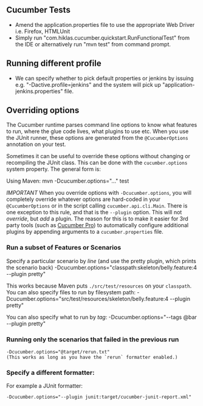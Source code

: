 

## Cucumber Tests


- Amend the application.properties file to use the appropriate Web Driver i.e. Firefox, HTMLUnit 
- Simply run "com.hiklas.cucumber.quickstart.RunFunctionalTest" from the IDE or alternatively run "mvn test" from command prompt. 

## Running different profile
- We can specify whether to pick default properties or jenkins by issuing e.g. "-Dactive.profile=jenkins" and the system will 
  pick up "application-jenkins.properties" file.  

## Overriding options

The Cucumber runtime parses command line options to know what features to run, where the glue code lives, what plugins to use etc.
When you use the JUnit runner, these options are generated from the `@CucumberOptions` annotation on your test.

Sometimes it can be useful to override these options without changing or recompiling the JUnit class. This can be done with the
`cucumber.options` system property. The general form is:

Using Maven:
    mvn -Dcucumber.options="..." test

*IMPORTANT*
When you override options with `-Dcucumber.options`, you will completely override whatever options are hard-coded in
your `@CucumberOptions` or in the script calling `cucumber.api.cli.Main`. There is one exception to this rule, and that
is the `--plugin` option. This will not _override_, but _add_ a plugin. The reason for this is to make it easier
for 3rd party tools (such as [Cucumber Pro](https://cucumber.pro/)) to automatically configure additional plugins by appending arguments to a `cucumber.properties`
file.

### Run a subset of Features or Scenarios

Specify a particular scenario by *line* (and use the pretty plugin, which prints the scenario back)
    -Dcucumber.options="classpath:skeleton/belly.feature:4 --plugin pretty"

This works because Maven puts `./src/test/resources` on your `classpath`.
You can also specify files to run by filesystem path:
    -Dcucumber.options="src/test/resources/skeleton/belly.feature:4 --plugin pretty"

You can also specify what to run by *tag*:
    -Dcucumber.options="--tags @bar --plugin pretty"    

### Running only the scenarios that failed in the previous run

    -Dcucumber.options="@target/rerun.txt"
    (This works as long as you have the `rerun` formatter enabled.)

### Specify a different formatter:

For example a JUnit formatter:

    -Dcucumber.options="--plugin junit:target/cucumber-junit-report.xml"